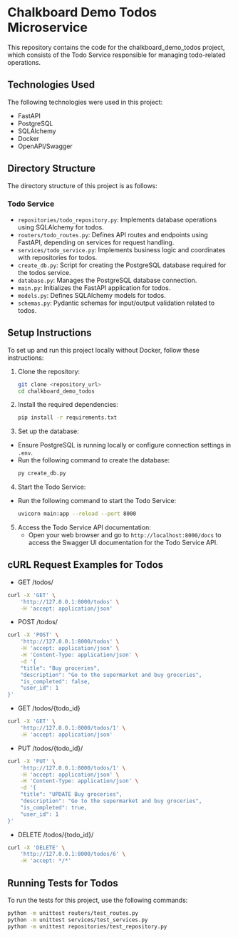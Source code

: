 # Chalkboard Demo Todos Microservice

This repository contains the code for the chalkboard_demo_todos project, which consists of the Todo Service responsible for managing todo-related operations.

## Technologies Used

The following technologies were used in this project:

- FastAPI
- PostgreSQL
- SQLAlchemy
- Docker
- OpenAPI/Swagger

## Directory Structure

The directory structure of this project is as follows:

### Todo Service

- `repositories/todo_repository.py`: Implements database operations using SQLAlchemy for todos.
- `routers/todo_routes.py`: Defines API routes and endpoints using FastAPI, depending on services for request handling.
- `services/todo_service.py`: Implements business logic and coordinates with repositories for todos.
- `create_db.py`: Script for creating the PostgreSQL database required for the todos service.
- `database.py`: Manages the PostgreSQL database connection.
- `main.py`: Initializes the FastAPI application for todos.
- `models.py`: Defines SQLAlchemy models for todos.
- `schemas.py`: Pydantic schemas for input/output validation related to todos.

## Setup Instructions

To set up and run this project locally without Docker, follow these instructions:

1. Clone the repository:
    ```sh
    git clone <repository_url>
    cd chalkboard_demo_todos
    ```

2. Install the required dependencies:
    ```sh
    pip install -r requirements.txt
    ```

3. Set up the database:
- Ensure PostgreSQL is running locally or configure connection settings in `.env`.
- Run the following command to create the database:
    ```sh
    py create_db.py
    ```

4. Start the Todo Service:
- Run the following command to start the Todo Service:
    ```sh
    uvicorn main:app --reload --port 8000
    ```

5. Access the Todo Service API documentation:
    - Open your web browser and go to `http://localhost:8000/docs` to access the Swagger UI documentation for the Todo Service API.

## cURL Request Examples for Todos
- GET /todos/
```sh
curl -X 'GET' \
    'http://127.0.0.1:8000/todos' \
    -H 'accept: application/json'
```

- POST /todos/
```sh
curl -X 'POST' \
    'http://127.0.0.1:8000/todos' \
    -H 'accept: application/json' \
    -H 'Content-Type: application/json' \
    -d '{
    "title": "Buy groceries",
    "description": "Go to the supermarket and buy groceries",
    "is_completed": false,
    "user_id": 1
}'
```

- GET /todos/{todo_id}
```sh
curl -X 'GET' \
    'http://127.0.0.1:8000/todos/1' \
    -H 'accept: application/json'
```

- PUT /todos/{todo_id}/
```sh
curl -X 'PUT' \
    'http://127.0.0.1:8000/todos/1' \
    -H 'accept: application/json' \
    -H 'Content-Type: application/json' \
    -d '{
    "title": "UPDATE Buy groceries",
    "description": "Go to the supermarket and buy groceries",
    "is_completed": true,
    "user_id": 1
}'
```

- DELETE /todos/{todo_id}/
```sh
curl -X 'DELETE' \
    'http://127.0.0.1:8000/todos/6' \
    -H 'accept: */*'
```

## Running Tests for Todos

To run the tests for this project, use the following commands:

```sh
python -m unittest routers/test_routes.py
python -m unittest services/test_services.py
python -m unittest repositories/test_repository.py
